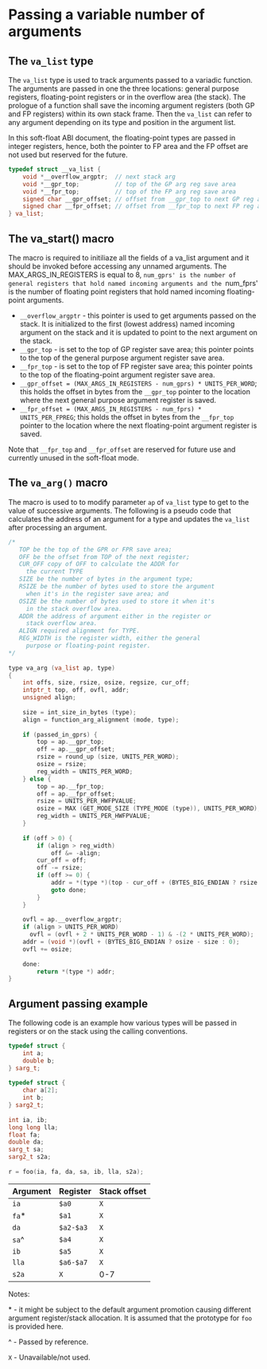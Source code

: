# Passing a variable number of arguments

## The `va_list` type

The `va_list` type is used to track arguments passed to a variadic function. The arguments are passed in one the three locations: general purpose registers, floating-point registers or in the overflow area (the stack). The prologue of a function shall save the incoming argument registers (both GP and FP registers) within its own stack frame. Then the `va_list` can refer to any argument depending on its type and position in the argument list.

In this soft-float ABI document, the floating-point types are passed in integer registers, hence, both the pointer to FP area and the FP offset are not used but reserved for the future.

``` C++
typedef struct __va_list {
    void *__overflow_argptr;  // next stack arg
    void *__gpr_top;          // top of the GP arg reg save area
    void *__fpr_top;          // top of the FP arg reg save area
    signed char __gpr_offset; // offset from __gpr_top to next GP reg arg
    signed char __fpr_offset; // offset from __fpr_top to next FP reg arg
} va_list;
```

## The va_start() macro

The macro is required to initiliaze all the fields of a va_list argument and it should be invoked before accessing any unnamed arguments. The MAX_ARGS_IN_REGISTERS is equal to 8, `num_gprs' is the number of general registers that hold named incoming arguments and the `num_fprs' is the number of floating point registers that hold named incoming floating-point arguments.

* `__overflow_argptr` - this pointer is used to get arguments passed on the stack. It is initialized to the first (lowest address) named incoming argument on the stack and it is updated to point to the next argument on the stack.
* `__gpr_top` - is set to the top of GP register save area; this pointer points to the top of the general purpose argument register save area.
* `__fpr_top` - is set to the top of FP register save area; this pointer points to the top of the floating-point argument register save area.
* `__gpr_offset = (MAX_ARGS_IN_REGISTERS - num_gprs) * UNITS_PER_WORD`; this holds the offset in bytes from the `__gpr_top` pointer to the location where the next general purpose argument register is saved.
* `__fpr_offset = (MAX_ARGS_IN_REGISTERS - num_fprs) * UNITS_PER_FPREG`; this holds the offset in bytes from the `__fpr_top` pointer to the location where the next floating-point argument register is saved.

Note that `__fpr_top` and `__fpr_offset` are reserved for future use and currently unused in the soft-float mode.

## The `va_arg()` macro

The macro is used to to modify parameter `ap` of `va_list` type to get to the value of successive arguments. The following is a pseudo code that calculates the address of an argument for a type and updates the `va_list` after processing an argument.

``` C++
/*
   TOP be the top of the GPR or FPR save area;            
   OFF be the offset from TOP of the next register;
   CUR_OFF copy of OFF to calculate the ADDR for
     the current TYPE              
   SIZE be the number of bytes in the argument type;      
   RSIZE be the number of bytes used to store the argument
     when it's in the register save area; and             
   OSIZE be the number of bytes used to store it when it's
     in the stack overflow area.
   ADDR the address of argument either in the register or
     stack overflow area.
   ALIGN required alignment for TYPE.
   REG_WIDTH is the register width, either the general
     purpose or floating-point register.
*/
 
type va_arg (va_list ap, type)
{
    int offs, size, rsize, osize, regsize, cur_off;
    intptr_t top, off, ovfl, addr;
    unsigned align;
 
    size = int_size_in_bytes (type);
    align = function_arg_alignment (mode, type);
 
    if (passed_in_gprs) {
        top = ap.__gpr_top;
        off = ap.__gpr_offset;
        rsize = round_up (size, UNITS_PER_WORD);
        osize = rsize; 
        reg_width = UNITS_PER_WORD;
    } else {
        top = ap.__fpr_top;
        off = ap.__fpr_offset;
        rsize = UNITS_PER_HWFPVALUE;
        osize = MAX (GET_MODE_SIZE (TYPE_MODE (type)), UNITS_PER_WORD);
        reg_width = UNITS_PER_HWFPVALUE;
    }
 
    if (off > 0) {
        if (align > reg_width)
            off &= -align;
        cur_off = off;
        off -= rsize;
        if (off >= 0) {
            addr = *(type *)(top - cur_off + (BYTES_BIG_ENDIAN ? rsize - size : 0));
            goto done;
        }
    }
 
    ovfl = ap.__overflow_argptr;
    if (align > UNITS_PER_WORD)
      ovfl = (ovfl + 2 * UNITS_PER_WORD - 1) & -(2 * UNITS_PER_WORD);
    addr = (void *)(ovfl + (BYTES_BIG_ENDIAN ? osize - size : 0);
    ovfl += osize;
  
    done:
        return *(type *) addr;
}
```

## Argument passing example

The following code is an example how various types will be passed in registers or on the stack using the calling conventions.

``` C++
typedef struct {
    int a;
    double b;
} sarg_t;
 
typedef struct {
    char a[2];
    int b;
} sarg2_t;
 
int ia, ib;
long long lla;
float fa;
double da;
sarg_t sa;
sarg2_t s2a;
 
r = foo(ia, fa, da, sa, ib, lla, s2a);
```
|Argument | Register  | Stack offset
|---------|-----------|---------
|`ia`	  | `$a0`     |   `X`
|`fa`*	  | `$a1`     |   `X`
|`da`	  | `$a2-$a3` |   `X`
|`sa`^	  | `$a4`     |   `X`
|`ib`	  | `$a5`     |   `X`
|`lla`	  | `$a6-$a7` |   `X`
|`s2a`	  | `X`       |  0-7

Notes:

\* - it might be subject to the default argument promotion causing different argument register/stack allocation. It is assumed that the prototype for `foo` is provided here.

^ - Passed by reference.

`X` - Unavailable/not used.

